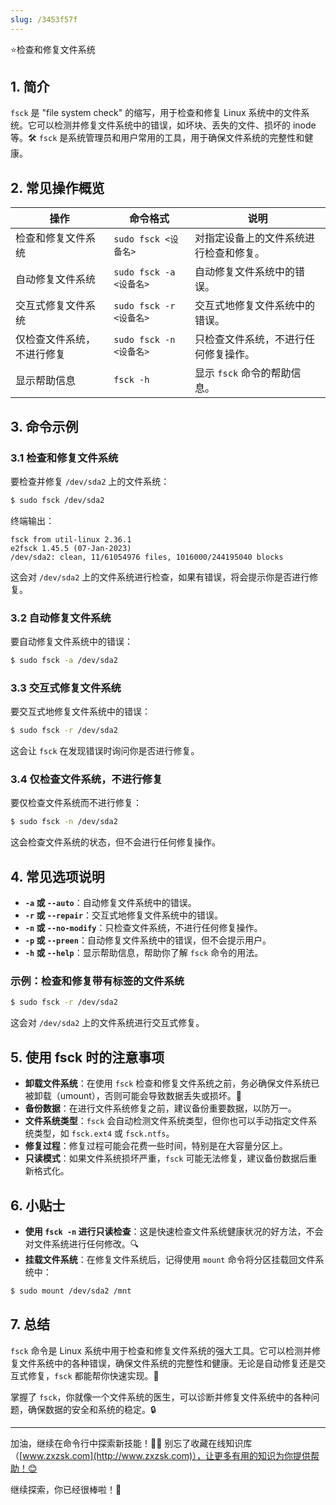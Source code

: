```yaml
---
slug: /3453f57f
---
```

⭐检查和修复文件系统

## 1. 简介

`fsck` 是 "file system check" 的缩写，用于检查和修复 Linux 系统中的文件系统。它可以检测并修复文件系统中的错误，如坏块、丢失的文件、损坏的 inode 等。🛠️ `fsck` 是系统管理员和用户常用的工具，用于确保文件系统的完整性和健康。

## 2. 常见操作概览

| 操作                       | 命令格式                                  | 说明                               |
|----------------------------|-----------------------------------------|------------------------------------|
| 检查和修复文件系统           | `sudo fsck <设备名>`                    | 对指定设备上的文件系统进行检查和修复。 |
| 自动修复文件系统             | `sudo fsck -a <设备名>`                 | 自动修复文件系统中的错误。           |
| 交互式修复文件系统           | `sudo fsck -r <设备名>`                 | 交互式地修复文件系统中的错误。       |
| 仅检查文件系统，不进行修复    | `sudo fsck -n <设备名>`                 | 只检查文件系统，不进行任何修复操作。 |
| 显示帮助信息                | `fsck -h`                               | 显示 `fsck` 命令的帮助信息。         |

## 3. 命令示例

### 3.1 检查和修复文件系统

要检查并修复 `/dev/sda2` 上的文件系统：

```bash
$ sudo fsck /dev/sda2
```

终端输出：

```
fsck from util-linux 2.36.1
e2fsck 1.45.5 (07-Jan-2023)
/dev/sda2: clean, 11/61054976 files, 1016000/244195040 blocks
```

这会对 `/dev/sda2` 上的文件系统进行检查，如果有错误，将会提示你是否进行修复。

### 3.2 自动修复文件系统

要自动修复文件系统中的错误：

```bash
$ sudo fsck -a /dev/sda2
```

### 3.3 交互式修复文件系统

要交互式地修复文件系统中的错误：

```bash
$ sudo fsck -r /dev/sda2
```

这会让 `fsck` 在发现错误时询问你是否进行修复。

### 3.4 仅检查文件系统，不进行修复

要仅检查文件系统而不进行修复：

```bash
$ sudo fsck -n /dev/sda2
```

这会检查文件系统的状态，但不会进行任何修复操作。

## 4. 常见选项说明

- **`-a` 或 `--auto`**：自动修复文件系统中的错误。
- **`-r` 或 `--repair`**：交互式地修复文件系统中的错误。
- **`-n` 或 `--no-modify`**：只检查文件系统，不进行任何修复操作。
- **`-p` 或 `--preen`**：自动修复文件系统中的错误，但不会提示用户。
- **`-h` 或 `--help`**：显示帮助信息，帮助你了解 `fsck` 命令的用法。

### 示例：检查和修复带有标签的文件系统

```bash
$ sudo fsck -r /dev/sda2
```

这会对 `/dev/sda2` 上的文件系统进行交互式修复。

## 5. 使用 fsck 时的注意事项

- **卸载文件系统**：在使用 `fsck` 检查和修复文件系统之前，务必确保文件系统已被卸载（umount），否则可能会导致数据丢失或损坏。💾
- **备份数据**：在进行文件系统修复之前，建议备份重要数据，以防万一。
- **文件系统类型**：`fsck` 会自动检测文件系统类型，但你也可以手动指定文件系统类型，如 `fsck.ext4` 或 `fsck.ntfs`。
- **修复过程**：修复过程可能会花费一些时间，特别是在大容量分区上。
- **只读模式**：如果文件系统损坏严重，`fsck` 可能无法修复，建议备份数据后重新格式化。

## 6. 小贴士

- **使用 `fsck -n` 进行只读检查**：这是快速检查文件系统健康状况的好方法，不会对文件系统进行任何修改。🔍
- **挂载文件系统**：在修复文件系统后，记得使用 `mount` 命令将分区挂载回文件系统中：

```bash
$ sudo mount /dev/sda2 /mnt
```

## 7. 总结

`fsck` 命令是 Linux 系统中用于检查和修复文件系统的强大工具。它可以检测并修复文件系统中的各种错误，确保文件系统的完整性和健康。无论是自动修复还是交互式修复，`fsck` 都能帮你快速实现。🎯

掌握了 `fsck`，你就像一个文件系统的医生，可以诊断并修复文件系统中的各种问题，确保数据的安全和系统的稳定。🔒

---

加油，继续在命令行中探索新技能！💪🏻 别忘了收藏在线知识库（[www.zxzsk.com](http://www.zxzsk.com)），让更多有用的知识为你提供帮助！😊

继续探索，你已经很棒啦！🌟
